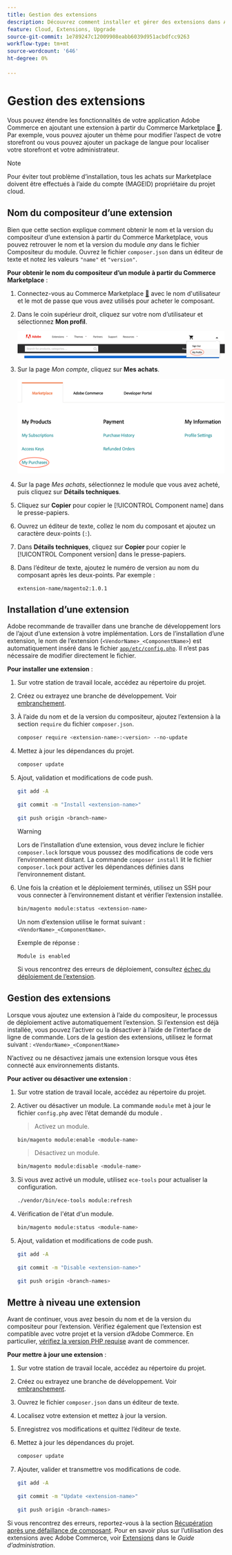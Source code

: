```yaml
---
title: Gestion des extensions
description: Découvrez comment installer et gérer des extensions dans Adobe Commerce sur l’infrastructure cloud.
feature: Cloud, Extensions, Upgrade
source-git-commit: 1e789247c12009908eabb6039d951acbdfcc9263
workflow-type: tm+mt
source-wordcount: '646'
ht-degree: 0%

---
```


# Gestion des extensions

Vous pouvez étendre les fonctionnalités de votre application Adobe Commerce en ajoutant une extension à partir du Commerce Marketplace [&#128279;](https://marketplace.magento.com). Par exemple, vous pouvez ajouter un thème pour modifier l’aspect de votre storefront ou vous pouvez ajouter un package de langue pour localiser votre storefront et votre administrateur.

>[!NOTE]
>
>Pour éviter tout problème d’installation, tous les achats sur Marketplace doivent être effectués à l’aide du compte (MAGEID) propriétaire du projet cloud.

## Nom du compositeur d’une extension

Bien que cette section explique comment obtenir le nom et la version du compositeur d’une extension à partir du Commerce Marketplace, vous pouvez retrouver le nom et la version du module _any_ dans le fichier Compositeur du module. Ouvrez le fichier `composer.json` dans un éditeur de texte et notez les valeurs `"name"` et `"version"`.

**Pour obtenir le nom du compositeur d’un module à partir du Commerce Marketplace** :

1. Connectez-vous au Commerce Marketplace [&#128279;](https://marketplace.magento.com) avec le nom d&#39;utilisateur et le mot de passe que vous avez utilisés pour acheter le composant.

1. Dans le coin supérieur droit, cliquez sur votre nom d’utilisateur et sélectionnez **Mon profil**.

   ![Accéder à votre compte Marketplace](../../assets/marketplace/my-profile.png)

1. Sur la page _Mon compte_, cliquez sur **Mes achats**.

   ![Historique des achats du marché](../../assets/marketplace/my-purchases.png)

1. Sur la page _Mes achats_, sélectionnez le module que vous avez acheté, puis cliquez sur **Détails techniques**.

1. Cliquez sur **Copier** pour copier le [!UICONTROL Component name] dans le presse-papiers.

1. Ouvrez un éditeur de texte, collez le nom du composant et ajoutez un caractère deux-points (`:`).

1. Dans **Détails techniques**, cliquez sur **Copier** pour copier le [!UICONTROL Component version] dans le presse-papiers.

1. Dans l’éditeur de texte, ajoutez le numéro de version au nom du composant après les deux-points. Par exemple :

   ```text
   extension-name/magento2:1.0.1
   ```

## Installation d’une extension

Adobe recommande de travailler dans une branche de développement lors de l’ajout d’une extension à votre implémentation. Lors de l’installation d’une extension, le nom de l’extension (`<VendorName>_<ComponentName>`) est automatiquement inséré dans le fichier [`app/etc/config.php`](https://experienceleague.adobe.com/docs/commerce-operations/configuration-guide/files/deployment-files.html?lang=fr). Il n’est pas nécessaire de modifier directement le fichier.

**Pour installer une extension** :

1. Sur votre station de travail locale, accédez au répertoire du projet.

1. Créez ou extrayez une branche de développement. Voir [embranchement](../development/cli-branches.md).

1. À l’aide du nom et de la version du compositeur, ajoutez l’extension à la section `require` du fichier `composer.json`.

   ```bash
   composer require <extension-name>:<version> --no-update
   ```

1. Mettez à jour les dépendances du projet.

   ```bash
   composer update
   ```

1. Ajout, validation et modifications de code push.

   ```bash
   git add -A
   ```

   ```bash
   git commit -m "Install <extension-name>"
   ```

   ```bash
   git push origin <branch-name>
   ```

   >[!WARNING]
   >
   >Lors de l’installation d’une extension, vous devez inclure le fichier `composer.lock` lorsque vous poussez des modifications de code vers l’environnement distant. La commande `composer install` lit le fichier `composer.lock` pour activer les dépendances définies dans l’environnement distant.

1. Une fois la création et le déploiement terminés, utilisez un SSH pour vous connecter à l’environnement distant et vérifier l’extension installée.

   ```bash
   bin/magento module:status <extension-name>
   ```

   Un nom d’extension utilise le format suivant : `<VendorName>_<ComponentName>`.

   Exemple de réponse :

   ```
   Module is enabled
   ```

   Si vous rencontrez des erreurs de déploiement, consultez [échec du déploiement de l’extension](../deploy/recover-failed-deployment.md).

## Gestion des extensions

Lorsque vous ajoutez une extension à l’aide du compositeur, le processus de déploiement active automatiquement l’extension. Si l’extension est déjà installée, vous pouvez l’activer ou la désactiver à l’aide de l’interface de ligne de commande. Lors de la gestion des extensions, utilisez le format suivant : `<VendorName>_<ComponentName>`

N’activez ou ne désactivez jamais une extension lorsque vous êtes connecté aux environnements distants.

**Pour activer ou désactiver une extension** :

1. Sur votre station de travail locale, accédez au répertoire du projet.

1. Activer ou désactiver un module. La commande `module` met à jour le fichier `config.php` avec l’état demandé du module .

   >Activez un module.

   ```bash
   bin/magento module:enable <module-name>
   ```

   >Désactivez un module.

   ```bash
   bin/magento module:disable <module-name>
   ```

1. Si vous avez activé un module, utilisez `ece-tools` pour actualiser la configuration.

   ```bash
   ./vendor/bin/ece-tools module:refresh
   ```

1. Vérification de l&#39;état d&#39;un module.

   ```bash
   bin/magento module:status <module-name>
   ```

1. Ajout, validation et modifications de code push.

   ```bash
   git add -A
   ```

   ```bash
   git commit -m "Disable <extension-name>"
   ```

   ```bash
   git push origin <branch-names>
   ```

## Mettre à niveau une extension

Avant de continuer, vous avez besoin du nom et de la version du compositeur pour l’extension. Vérifiez également que l’extension est compatible avec votre projet et la version d’Adobe Commerce. En particulier, [vérifiez la version PHP requise](https://experienceleague.adobe.com/docs/commerce-operations/installation-guide/system-requirements.html?lang=fr) avant de commencer.

**Pour mettre à jour une extension** :

1. Sur votre station de travail locale, accédez au répertoire du projet.

1. Créez ou extrayez une branche de développement. Voir [embranchement](../development/cli-branches.md).

1. Ouvrez le fichier `composer.json` dans un éditeur de texte.

1. Localisez votre extension et mettez à jour la version.

1. Enregistrez vos modifications et quittez l’éditeur de texte.

1. Mettez à jour les dépendances du projet.

   ```bash
   composer update
   ```

1. Ajouter, valider et transmettre vos modifications de code.

   ```bash
   git add -A
   ```

   ```bash
   git commit -m "Update <extension-name>"
   ```

   ```bash
   git push origin <branch-names>
   ```

Si vous rencontrez des erreurs, reportez-vous à la section [Récupération après une défaillance de composant](../deploy/recover-failed-deployment.md). Pour en savoir plus sur l’utilisation des extensions avec Adobe Commerce, voir [Extensions](https://experienceleague.adobe.com/docs/commerce-admin/start/resources/extensions.html?lang=fr) dans le _Guide d’administration_.
